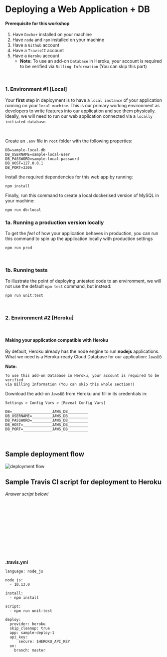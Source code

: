 # Deploying a Web Application + DB

#### Prerequisite for this workshop
1) Have `Docker` installed on your machine
2) Have `node` and `npm` installed on your machine
3) Have a `Github` account
4) Have a `TravisCI` account
5) Have a `Heroku` account
   - **Note:** To use an add-on `Database` in Heroku, your account is required to be verified via `Billing Information` (You can skip this part)

<br>

###  1. Environment #1 [Local]

Your **first** step in deployment is to have a `local instance` of your application running on your `local machine`. This is our primary working environment as developers to write features into our application and see them physically. Ideally, we will need to run our web application connected via a `locally initiated database`.

<br>

Create an `.env` file in `root` folder with the following properties:

```
DB=sample-local-db
DB_USERNAME=sample-local-user
DB_PASSWORD=sample-local-password
DB_HOST=127.0.0.1
DB_PORT=3306
```

Install the required dependencies for this web app by running:

```
npm install
```

Finally, run this command to create a local dockerised version of MySQL in your machine:

```
npm run db:local
```

### 1a. Running a production version locally

To get the *feel* of how your application behaves in production, you can run this command to spin up the application locally with production settings 
```
npm run prod
```
<br>

### 1b. Running tests

To illustrate the point of deploying untested code to an environment, we will not use the default `npm test` command, but instead:
```
npm run unit:test
```
<br>

### 2. Environment #2 [Heroku] 

<br>

#### Making your application compatible with Heroku 


By default, Heroku already has the node engine to run **nodejs** applications. What we need is a Heroku-ready Cloud Database for our application: `JawsDB`

**Note:**
```
To use this add-on Database in Heroku, your account is required to be verified 
via Billing Information (You can skip this whole section!)
```

Download the add-on `JawsDB` from Heroku and fill in its credentials in:

`Settings > Config Vars > [Reveal Config Vars]`

```
DB=__________________JAWS_DB_________
DB_USERNAME=_________JAWS_DB_________
DB_PASSWORD=_________JAWS_DB_________
DB_HOST=_____________JAWS_DB_________
DB_PORT=_____________JAWS_DB_________
```

<br>

## Sample deployment flow
![deployment flow](deploy-flowchart.png "deployment flow")

## Sample Travis CI script for deployment to Heroku
*Answer script below!*
<br>
<br>
<br>
<br>
<br>
<br>
<br>
<br>
<br>
<br>
<br>
<br>

**.travis.yml**

```
language: node_js

node_js: 
  - 10.13.0

install:
  - npm install

script:
  - npm run unit:test

deploy:
  provider: heroku
  skip_cleanup: true
  app: sample-deploy-1
  api_key: 
      secure: $HEROKU_API_KEY
  on:
    branch: master
```